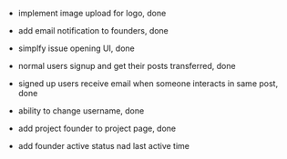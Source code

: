 
- implement image upload for logo, done 

- add email notification to founders, done 
- simplfy issue opening UI, done 
- normal users signup and get their posts transferred, done 
- signed up users receive email when someone interacts in same post, done  
- ability to change username, done 


- add project founder to project page, done 
- add founder active status nad last active time 

